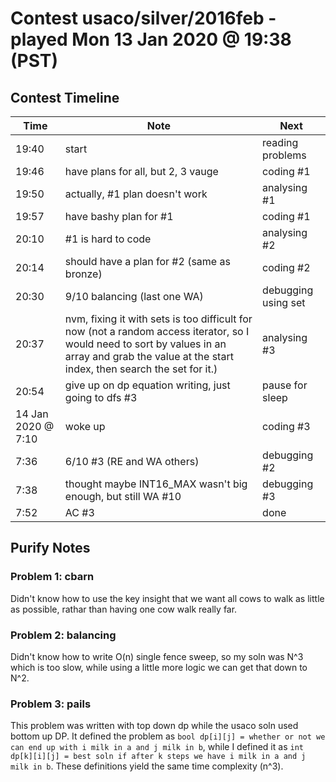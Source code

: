 # Contest usaco/silver/2016feb - played Mon 13 Jan 2020 @ 19:38 (PST)

## Contest Timeline

| Time | Note | Next |
|----|----|----|
19:40 | start | reading problems
19:46 | have plans for all, but 2, 3 vauge | coding #1
19:50 | actually, #1 plan doesn't work | analysing #1
19:57 | have bashy plan for #1 | coding #1
20:10 | #1 is hard to code | analysing #2
20:14 | should have a plan for #2 (same as bronze) | coding #2
20:30 | 9/10 balancing (last one WA) | debugging using set
20:37 | nvm, fixing it with sets is too difficult for now (not a random access iterator, so I would need to sort by values in an array and grab the value at the start index, then search the set for it.) | analysing #3
20:54 | give up on dp equation writing, just going to dfs #3 | pause for sleep 
14 Jan 2020 @ 7:10 | woke up | coding #3
7:36 | 6/10 #3 (RE and WA others) | debugging #2
7:38 | thought maybe INT16_MAX wasn't big enough, but still WA #10 | debugging #3
7:52 | AC #3 | done


## Purify Notes

### Problem 1: cbarn

Didn't know how to use the key insight that we want all cows to walk as little as possible, rathar than having one cow walk really far.

### Problem 2: balancing

Didn't know how to write O(n) single fence sweep, so my soln was N^3 which is too slow, while using a little more logic we can get that down to N^2.

### Problem 3: pails

This problem was written with top down dp while the usaco soln used bottom up DP. It defined the problem as `bool dp[i][j] = whether or not we can end up with i milk in a and j milk in b`, while I defined it as `int dp[k][i][j] = best soln if after k steps we have i milk in a and j milk in b`. These definitions yield the same time complexity (n^3).
